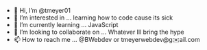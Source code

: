 - 👋 Hi, I’m @tmeyer01
- 👀 I’m interested in ... learning how to code cause its sick
- 🌱 I’m currently learning ... JavaScript 
- 💞️ I’m looking to collaborate on ... Whatever Ill bring the hype
- 📫 How to reach me ... @BWebdev or tmeyerwebdev@g✉️ail.com

<!---
tmeyer01/tmeyer01 is a ✨ special ✨ repository because its `README.md` (this file) appears on your GitHub profile.
You can click the Preview link to take a look at your changes.
--->
